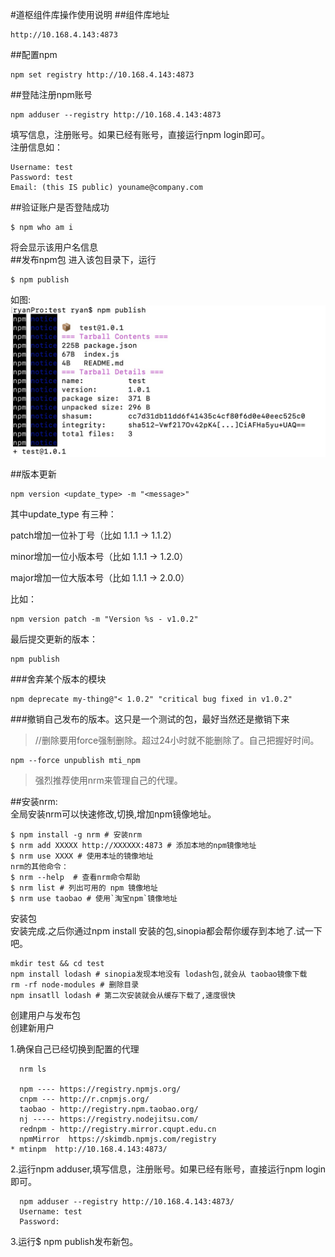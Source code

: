 #道枢组件库操作使用说明
##组件库地址  
```
http://10.168.4.143:4873
```
##配置npm  
```
npm set registry http://10.168.4.143:4873
```
##登陆注册npm账号  
```
npm adduser --registry http://10.168.4.143:4873
```
填写信息，注册账号。如果已经有账号，直接运行npm login即可。  
注册信息如：

```
Username: test
Password: test
Email: (this IS public) youname@company.com
```
##验证账户是否登陆成功  
```
$ npm who am i
```
将会显示该用户名信息	  
##发布npm包
进入该包目录下，运行
```
$ npm publish  
```
如图:
![npm publish](./1.jpg)  

##版本更新
```
npm version <update_type> -m "<message>"
```
其中update_type 有三种：  

patch增加一位补丁号（比如 1.1.1 -> 1.1.2）  

minor增加一位小版本号（比如 1.1.1 -> 1.2.0）  

major增加一位大版本号（比如 1.1.1 -> 2.0.0）  

比如：  
```
npm version patch -m "Version %s - v1.0.2"
```

最后提交更新的版本：  
```
npm publish
```
###舍弃某个版本的模块  
```
npm deprecate my-thing@"< 1.0.2" "critical bug fixed in v1.0.2"
```
###撤销自己发布的版本。这只是一个测试的包，最好当然还是撤销下来  


>  //删除要用force强制删除。超过24小时就不能删除了。自己把握好时间。  
```
npm --force unpublish mti_npm
```

>  强烈推荐使用nrm来管理自己的代理。


##安装nrm:  
全局安装nrm可以快速修改,切换,增加npm镜像地址。  
```
$ npm install -g nrm # 安装nrm
$ nrm add XXXXX http://XXXXXX:4873 # 添加本地的npm镜像地址
$ nrm use XXXX # 使用本址的镜像地址
nrm的其他命令：
$ nrm --help  # 查看nrm命令帮助
$ nrm list # 列出可用的 npm 镜像地址
$ nrm use taobao # 使用`淘宝npm`镜像地址
```
安装包   
安装完成.之后你通过npm install 安装的包,sinopia都会帮你缓存到本地了.试一下吧。  
```
mkdir test && cd test
npm install lodash # sinopia发现本地没有 lodash包,就会从 taobao镜像下载
rm -rf node-modules # 删除目录
npm insatll lodash # 第二次安装就会从缓存下载了,速度很快
```
创建用户与发布包  
创建新用户  

1.确保自己已经切换到配置的代理  

```
  nrm ls  

  npm ---- https://registry.npmjs.org/  
  cnpm --- http://r.cnpmjs.org/  
  taobao - http://registry.npm.taobao.org/  
  nj ----- https://registry.nodejitsu.com/  
  rednpm - http://registry.mirror.cqupt.edu.cn  
  npmMirror  https://skimdb.npmjs.com/registry  
* mtinpm  http://10.168.4.143:4873/
```
2.运行npm adduser,填写信息，注册账号。如果已经有账号，直接运行npm login即可。  
```
  npm adduser --registry http://10.168.4.143:4873/  
  Username: test  
  Password:  
 ```
3.运行$ npm publish发布新包。